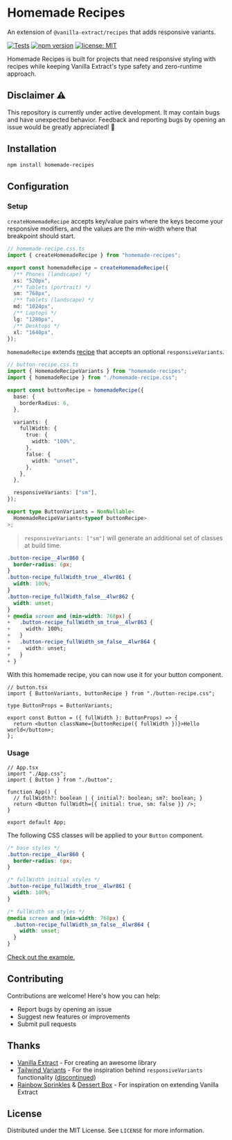 # Homemade Recipes

An extension of `@vanilla-extract/recipes` that adds responsive variants.

[![Tests](https://github.com/timkinsman/homemade-recipes/actions/workflows/tests.yml/badge.svg)](https://github.com/timkinsman/homemade-recipes/actions)
[![npm version](https://img.shields.io/npm/v/homemade-recipes.svg)](https://www.npmjs.com/package/homemade-recipes)
[![license: MIT](https://img.shields.io/badge/License-MIT-blue.svg)](LICENSE)

Homemade Recipes is built for projects that need responsive styling with recipes while keeping Vanilla Extract's type safety and zero-runtime approach.

## Disclaimer :warning:

This repository is currently under active development. It may contain bugs and have unexpected behavior. Feedback and reporting bugs by opening an issue would be greatly appreciated! :pray:

## Installation

```sh
npm install homemade-recipes
```

## Configuration

### Setup

`createHomemadeRecipe` accepts key/value pairs where the keys become your responsive modifiers, and the values are the min-width where that breakpoint should start.

```ts
// homemade-recipe.css.ts
import { createHomemadeRecipe } from "homemade-recipes";

export const homemadeRecipe = createHomemadeRecipe({
  /** Phones (landscape) */
  xs: "520px",
  /** Tablets (portrait) */
  sm: "768px",
  /** Tablets (landscape) */
  md: "1024px",
  /** Laptops */
  lg: "1280px",
  /** Desktops */
  xl: "1640px",
});
```

`homemadeRecipe` extends [recipe](https://vanilla-extract.style/documentation/packages/recipes/#recipe) that accepts an optional `responsiveVariants`.

```ts
// button-recipe.css.ts
import { HomemadeRecipeVariants } from "homemade-recipes";
import { homemadeRecipe } from "./homemade-recipe.css";

export const buttonRecipe = homemadeRecipe({
  base: {
    borderRadius: 6,
  },

  variants: {
    fullWidth: {
      true: {
        width: "100%",
      },
      false: {
        width: "unset",
      },
    },
  },

  responsiveVariants: ["sm"],
});

export type ButtonVariants = NonNullable<
  HomemadeRecipeVariants<typeof buttonRecipe>
>;
```

> `responsiveVariants: ["sm"]` will generate an additional set of classes at build time.

```css
.button-recipe__4lwr860 {
  border-radius: 6px;
}
.button-recipe_fullWidth_true__4lwr861 {
  width: 100%;
}
.button-recipe_fullWidth_false__4lwr862 {
  width: unset;
}
+ @media screen and (min-width: 768px) {
+   .button-recipe_fullWidth_sm_true__4lwr863 {
+     width: 100%;
+   }
+   .button-recipe_fullWidth_sm_false__4lwr864 {
+     width: unset;
+   }
+ }
```

With this homemade recipe, you can now use it for your button component.

```tsx
// button.tsx
import { ButtonVariants, buttonRecipe } from "./button-recipe.css";

type ButtonProps = ButtonVariants;

export const Button = ({ fullWidth }: ButtonProps) => {
  return <button className={buttonRecipe({ fullWidth })}>Hello world</button>;
};
```

### Usage

```tsx
// App.tsx
import "./App.css";
import { Button } from "./button";

function App() {
  // fullWidth?: boolean | { initial?: boolean; sm?: boolean; }
  return <Button fullWidth={{ initial: true, sm: false }} />;
}

export default App;
```

The following CSS classes will be applied to your `Button` component.

```css
/* base styles */
.button-recipe__4lwr860 {
  border-radius: 6px;
}

/* fullWidth initial styles */
.button-recipe_fullWidth_true__4lwr861 {
  width: 100%;
}

/* fullWidth sm styles */
@media screen and (min-width: 768px) {
  .button-recipe_fullWidth_sm_false__4lwr864 {
    width: unset;
  }
}
```

[Check out the example.](/apps/react/)

## Contributing

Contributions are welcome! Here's how you can help:

- Report bugs by opening an issue
- Suggest new features or improvements
- Submit pull requests

## Thanks

- [Vanilla Extract](https://vanilla-extract.style/) - For creating an awesome library
- [Tailwind Variants](https://www.tailwind-variants.org) - For the inspiration behind `responsiveVariants` functionality ([discontinued](https://www.tailwind-variants.org/docs/tailwind-v4#breaking-changes))
- [Rainbow Sprinkles](https://github.com/wayfair/rainbow-sprinkles) & [Dessert Box](https://github.com/TheMightyPenguin/dessert-box) - For inspiration on extending Vanilla Extract

## License

Distributed under the MIT License. See `LICENSE` for more information.
